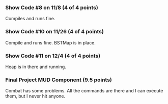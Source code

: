### Show Code #8 on 11/8 (4 of 4 points)

Compiles and runs fine.

### Show Code #10 on 11/26 (4 of 4 points)

Compile and runs fine. BSTMap is in place.

### Show Code #11 on 12/4 (4 of 4 points)

Heap is in there and running.

### Final Project MUD Component (9.5 points)

Combat has some problems. All the commands are there and I can execute them, but I never hit anyone.
